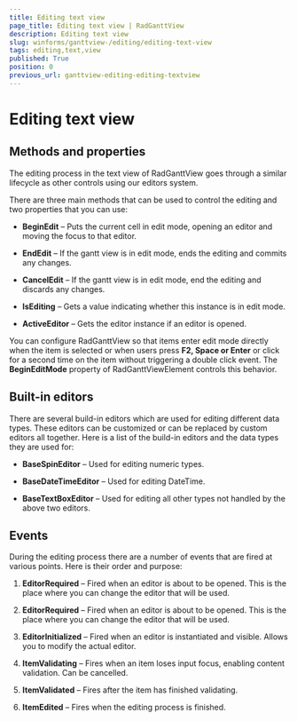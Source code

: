 ```yaml
---
title: Editing text view
page_title: Editing text view | RadGanttView
description: Editing text view
slug: winforms/ganttview-/editing/editing-text-view
tags: editing,text,view
published: True
position: 0
previous_url: ganttview-editing-editing-textview
---
```


# Editing text view
 
##  Methods and properties
      

The editing process in the text view of RadGanttView goes through a similar lifecycle as other controls using our editors system.
        

There are three main methods that can be used to control the editing and two properties that you can use:
        

* __BeginEdit__ – Puts the current cell in edit mode, opening an editor and moving the focus to that editor.
            

* __EndEdit__ – If the gantt view is in edit mode, ends the editing and commits any changes.
            

* __CancelEdit__ – If the gantt view is in edit mode, end the editing and discards any changes.
            

* __IsEditing__ – Gets a value indicating whether this instance is in edit mode.
            

* __ActiveEditor__ – Gets the editor instance if an editor is opened.
            

You can configure RadGanttView so that items enter edit mode directly when the item is selected or when users press __F2, Space or Enter__ or click for a second time on the item without triggering a double click event. The __BeginEditMode__ property of RadGanttViewElement controls this behavior.
        

## Built-in editors

There are several build-in editors which are used for editing different data types. These editors can be customized or can be replaced by custom editors all together. Here is a list of the build-in editors and the data types they are used for:
        

* __BaseSpinEditor__ – Used for editing numeric types.
            

* __BaseDateTimeEditor__ – Used for editing DateTime.
            

* __BaseTextBoxEditor__ – Used for editing all other types not handled by the above two editors.
            

## Events

During the editing process there are a number of events that are fired at various points. Here is their order and purpose:
        

1. __EditorRequired__ – Fired when an editor is about to be opened. This is the place where you can change the editor that will be used.
            

1. __EditorRequired__ – Fired when an editor is about to be opened. This is the place where you can change the editor that will be used.
            

1. __EditorInitialized__ – Fired when an editor is instantiated and visible. Allows you to modify the actual editor.
            

1. __ItemValidating__ – Fires when an item loses input focus, enabling content validation. Can be cancelled.
            

1. __ItemValidated__ – Fires after the item has finished validating.
            

1. __ItemEdited__ – Fires when the editing process is finished.
            
